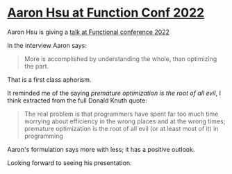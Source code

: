 # [Aaron Hsu at Function Conf 2022](/posts/aaronhsuquote)      

Aaron Hsu is giving a [talk at Functional conference 2022](https://confengine.com/conferences/functional-conf-2022/speaker/interview/aaron-w-hsu?utm_source=twitter&utm_medium=organic_social&utm_campaign=FnConf-speaker-profiles)

In the interview Aaron says:

> More is accomplished by understanding the whole, than optimizing the part.

That is a first class aphorism.

It reminded me of the saying *premature optimization is the root of all evil*,
I think extracted from the full Donald Knuth quote:

> The real problem is that programmers have spent far too much time worrying
> about efficiency in the wrong places and at the wrong times;
> premature optimization is the root of all evil (or at least most of it) in programming 

Aaron's formulation says more with less; it has a positive outlook.

Looking forward to seeing his presentation.
